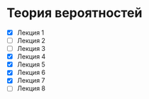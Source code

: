 # Теория вероятностей

- [x] Лекция 1
- [ ] Лекция 2
- [ ] Лекция 3
- [x] Лекция 4
- [x] Лекция 5
- [x] Лекция 6
- [x] Лекция 7
- [ ] Лекция 8
